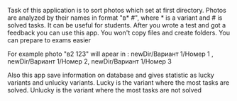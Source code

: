 Task of this application is to sort photos which set at first directory. Photos are analyzed by their names in format "в* #", where * is a variant and # is solved tasks. 
It can be useful for students. After you wrote a test and got a feedback you can use this app. You won't copy files and create folders. You can prepare to exams easier

For example photo "в2 123" will apear in :
  newDir/Вариант 1/Номер 1 ,
  newDir/Вариант 1/Номер 2,
  newDir/Вариант 1/Номер 3
  
Also this app save information on database and gives statistic as lucky variants and unlucky variants. 
Lucky is the variant where the most tasks are solved. Unlucky is the variant where the most tasks are not solved
